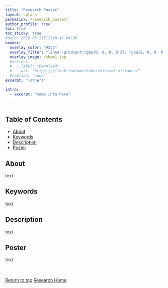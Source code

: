 ```yaml
---
title: "Research Poster"
layout: splash
permalink: /research_poster/
author_profile: true
toc: true
toc_sticky: true
#date: 2016-03-23T11:48:41-04:00
header:
  overlay_color: "#333"
  overlay_filter: "linear-gradient(rgba(0, 0, 0, 0.5), rgba(0, 0, 0, 0.5))"
  overlay_image: /chem1.jpg
  #actions:
  #  - label: "Download"
  #    url: "https://github.com/mmistakes/minimal-mistakes/"
  #caption: "none"
excerpt: "(other)"

intro: 
  - excerpt: "some info here"   
   
---
```


## Table of Contents
- [About](/research_poster/#about)<br>
- [Keywords](/research_poster/#keywords)  <br> 
- [Description](/research_poster/#description) <br>
- [Poster](/research_poster/#poster)  <br>


## About
text

## Keywords
text

## Description
text

## Poster
text

<br><br>
[Return to top](/research_poster/#table-of-contents)
[Research Home](/research/)
